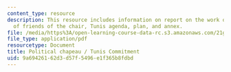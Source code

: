 ```yaml
---
content_type: resource
description: This resource includes information on report on the work of the group
  of friends of the chair, Tunis agenda, plan, and annex.
file: /media/https%3A/open-learning-course-data-rc.s3.amazonaws.com/21g-034-media-education-and-the-marketplace-fall-2005/9a69426162d3d57f5496e1f365b8fdbd_MIT21G_034F05_gfc_report.pdf
file_type: application/pdf
resourcetype: Document
title: Political chapeau / Tunis Commitment
uid: 9a694261-62d3-d57f-5496-e1f365b8fdbd
---
```

